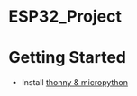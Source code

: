 # ESP32_Project

# Getting Started
- Install [thonny & micropython](https://www.youtube.com/watch?v=ajLBNV9XiTA)